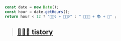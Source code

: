 
``` javascript
const date = new Date();
const hour = date.getHours();
return hour < 12 ? "🏃🏻‍♀️ + 🧗🏻‍♀️" : " 👩🏻‍💻 + 📚 + 🔎" ;
```
> ##  [👩🏻‍💻 tistory](https://oluzr.tistory.com/)
